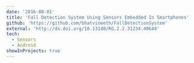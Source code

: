```yaml
---
date: '2016-08-01'
title: 'Fall Detection System Using Sensors Embedded In Smartphones'
github: 'https://github.com/bhatvineeth/FallDetectionSystem'
external: 'http://dx.doi.org/10.13140/RG.2.2.31234.40649'
tech:
  - Sensors
  - Android
showInProjects: true
---
```

